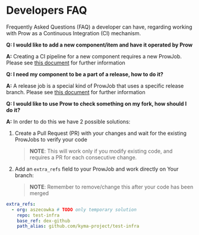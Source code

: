 # Developers FAQ
Frequently Asked Questions (FAQ) a developer can have, regarding working with Prow as a Continuous Integration (CI) mechanism.

**Q: I would like to add a new component/item and have it operated by Prow**

**A:** Creating a CI pipeline for a new component requires a new ProwJob. Please see [this document](create-component-jobs.md) for further information

**Q: I need my component to be a part of a release, how to do it?**

**A:** A release job is a special kind of ProwJob that uses a specific release branch. Please see [this document](create-release-jobs.md) for further information

**Q: I would like to use Prow to check something on my fork, how should I do it?**

**A:** In order to do this we have 2 possible solutions:

1. Create a Pull Request (PR) with your changes and wait for the existing ProwJobs to verify your code

	> **NOTE**: This will work only if you modify existing code, and requires a PR for each consecutive change.

2. Add an `extra_refs` field to your ProwJob and work directly on Your branch:

	> **NOTE**: Remember to remove/change this after your code has been merged

```yaml
extra_refs:
  - org: aszecowka # TODO only temporary solution
    repo: test-infra
    base_ref: dex-github
    path_alias: github.com/kyma-project/test-infra
```
